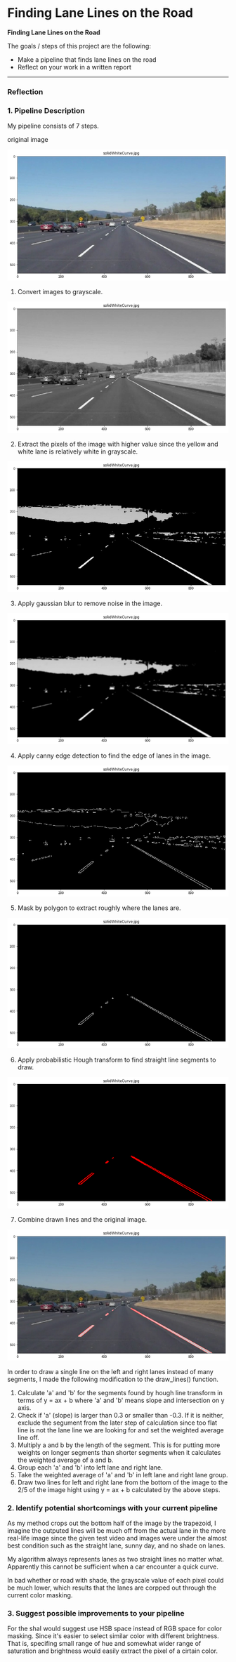 
# **Finding Lane Lines on the Road** 

**Finding Lane Lines on the Road**

The goals / steps of this project are the following:
* Make a pipeline that finds lane lines on the road
* Reflect on your work in a written report


[//]: # (Image References)

[original]: ./writeup_images/original.png
[gray]: ./writeup_images/gray.png
[color_selected]: ./writeup_images/color_selected.png
[blured]: ./writeup_images/blured.png
[cannied]: ./writeup_images/cannied.png
[masked]: ./writeup_images/masked.png
[hough]: ./writeup_images/hough.png
[combined]: ./writeup_images/combined.png

---

### Reflection

### 1. Pipeline Description
<!-- Describe your pipeline. As part of the description, explain how you modified the draw_lines() function. -->

My pipeline consists of 7 steps.

original image

![alt text][original]

1. Convert images to grayscale.

![alt text][gray]

2. Extract the pixels of the image with higher value since the yellow and white lane is relatively white in grayscale.

![alt text][color_selected]

3. Apply gaussian blur to remove noise in the image.

![alt text][blured]

4. Apply canny edge detection to find the edge of lanes in the image.

![alt text][cannied]

5. Mask by polygon to extract roughly where the lanes are.

![alt text][masked]

6. Apply probabilistic Hough transform to find straight line segments to draw.

![alt text][hough]

7. Combine drawn lines and the original image.

![alt text][combined]


In order to draw a single line on the left and right lanes instead of many segments, I made the following modification to the
draw_lines() function.
1. Calculate 'a' and 'b' for the segments found by hough line transform in terms of y = ax + b where 'a' and 'b' means slope and intersection on y axis.
2. Check if 'a' (slope) is larger than 0.3 or smaller than -0.3. If it is neither, exclude the segument from the later step of 
calculation since too flat line is not the lane line we are looking for and set the weighted average line off.
3. Multiply a and b by the length of the segment. This is for putting more weights on longer segments than shorter segments when it calculates the weighted average of a and b.
4. Group each 'a' and 'b' into left lane and right lane.
5. Take the weighted average of 'a' and 'b' in left lane and right lane group. 
6. Draw two lines for left and right lane from the bottom of the image to the 2/5 of the image hight using y = ax + b calculated by the above steps.


### 2. Identify potential shortcomings with your current pipeline

As my method crops out the bottom half of the image by the trapezoid, I imagine the outputed lines will be much off from the actual lane in the more real-life image since the given test video and images were under the almost best condition such as the straight lane, sunny day, and no shade on lanes. 

My algorithm always represents lanes as two straight lines no matter what. Apparently this cannot be sufficient when a car encounter a quick curve.

In bad whether or road with shade, the grayscale value of each pixel could be much lower, which results that the lanes are corpped out through the current color masking.

### 3. Suggest possible improvements to your pipeline

For the shaI would suggest use HSB space instead of RGB space for color masking. Since it's easier to select similar color with different brightness. That is, specifing small range of hue and somewhat wider range of saturation and brightness would easily extract the pixel of a cirtain color.
